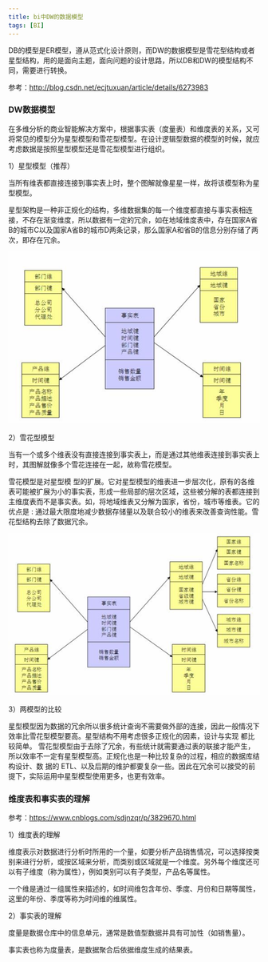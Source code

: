 ```yaml
---
title: bi中DW的数据模型
tags: [BI]
---
```


DB的模型是ER模型，遵从范式化设计原则，而DW的数据模型是雪花型结构或者星型结构，用的是面向主题，面向问题的设计思路，所以DB和DW的模型结构不同，需要进行转换。

参考：http://blog.csdn.net/ecjtuxuan/article/details/6273983

### DW数据模型

在多维分析的商业智能解决方案中，根据事实表（度量表）和维度表的关系，又可将常见的模型分为星型模型和雪花型模型。在设计逻辑型数据的模型的时候，就应考虑数据是按照星型模型还是雪花型模型进行组织。

1）星型模型（推荐）

当所有维表都直接连接到事实表上时，整个图解就像星星一样，故将该模型称为星型模型。

星型架构是一种非正规化的结构，多维数据集的每一个维度都直接与事实表相连接，不存在渐变维度，所以数据有一定的冗余，如在地域维度表中，存在国家A省B的城市C以及国家A省B的城市D两条记录，那么国家A和省B的信息分别存储了两次，即存在冗余。

![](/images/BI/data/startmodel.jpg)

2）雪花型模型

当有一个或多个维表没有直接连接到事实表上，而是通过其他维表连接到事实表上时，其图解就像多个雪花连接在一起，故称雪花模型。

雪花模型是对星型模 型的扩展。它对星型模型的维表进一步层次化，原有的各维表可能被扩展为小的事实表，形成一些局部的层次区域，这些被分解的表都连接到主维度表而不是事实表。如，将地域维表又分解为国家，省份，城市等维表。它的优点是 : 通过最大限度地减少数据存储量以及联合较小的维表来改善查询性能。雪花型结构去除了数据冗余。

![](/images/BI/data/snowmodel.jpg)

3）两模型的比较

星型模型因为数据的冗余所以很多统计查询不需要做外部的连接，因此一般情况下效率比雪花型模型要高。星型结构不用考虑很多正规化的因素，设计与实现 都比较简单。 雪花型模型由于去除了冗余，有些统计就需要通过表的联接才能产生，所以效率不一定有星型模型高。正规化也是一种比较复杂的过程，相应的数据库结构设计、数 据的 ETL、以及后期的维护都要复杂一些。因此在冗余可以接受的前提下，实际运用中星型模型使用更多，也更有效率。

### 维度表和事实表的理解

参考：https://www.cnblogs.com/sdjnzqr/p/3829670.html

1）维度表的理解

维度表示对数据进行分析时所用的一个量，如要分析产品销售情况，可以选择按类别来进行分析，或按区域来分析，而类别或区域就是一个维度。另外每个维度还可以有子维度（称为属性），例如类别可以有子类型，产品名等属性。

一个维是通过一组属性来描述的，如时间维包含年份、季度、月份和日期等属性，这里的年份、季度等称为时间维的维属性。

2）事实表的理解

度量是数据仓库中的信息单元，通常是数值型数据并具有可加性（如销售量）。

事实表也称为度量表，是数据聚合后依据维度生成的结果表。